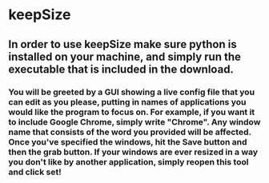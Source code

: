 # keepSize

## In order to use keepSize make sure python is installed on your machine, and simply run the executable that is included in the download.

### You will be greeted by a GUI showing a live config file that you can edit as you please, putting in names of applications you would like the program to focus on. For example, if you want it to include Google Chrome, simply write "Chrome". Any window name that consists of the word you provided will be affected. Once you've specified the windows, hit the Save button and then the grab button. If your windows are ever resized in a way you don't like by another application, simply reopen this tool and click set!
